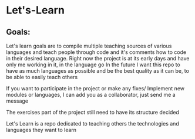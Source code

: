 # Let's-Learn

## Goals:
Let's learn goals are to compile multiple teaching sources of various languages and teach people through code and it's comments how to code in their desired language.
Right now the project is at its early days and have only me working in it, in the language go
In the future I want this repo to have as much languages as possible and be the best quality as it can be, to be able to easily teach others

If you want to participate in the project or make any fixes/ Implement new modules or languages, I can add you as a collaborator, just send me a message

The exercises part of the project still need to have its structure decided

Let's Learn is a repo dedicated to teaching others the technologies and languages they want to learn
